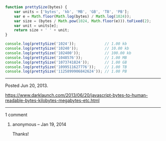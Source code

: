 ```javascript
function prettySize(bytes) {
    var units = ['bytes', 'kb', 'MB', 'GB', 'TB', 'PB'];
    var e = Math.floor(Math.log(bytes) / Math.log(1024));
    var size = (bytes / Math.pow(1024, Math.floor(e))).toFixed(2);
    var unit = units[e];
    return size + ' ' + unit;
}
```

```javascript
console.log(prettySize('1024'));             // 1.00 kb
console.log(prettySize('10240'));            // 10.00 kb
console.log(prettySize('102400'));           // 100.00 kb
console.log(prettySize('1048576'));          // 1.00 MB
console.log(prettySize('1073741824'));       // 1.00 GB
console.log(prettySize('1099511627776'));    // 1.00 TB
console.log(prettySize('1125899906842624')); // 1.00 PB
```

---

Posted Jun 20, 2013.

https://www.darklaunch.com/2013/06/20/javascript-bytes-to-human-readable-bytes-kilobytes-megabytes-etc.html

---

1 comment

<ol><li><div>

anonymous &ndash; Jan 19, 2014<div>

Thanks!

</div></div></li></ol>